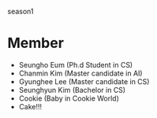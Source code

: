 season1

# Member
- Seungho Eum (Ph.d Student in CS)
- Chanmin Kim (Master candidate in AI)
- Gyunghee Lee (Master candidate in CS)
- Seunghyun Kim (Bachelor in CS)
- Cookie (Baby in Cookie World)
- Cake!!!

